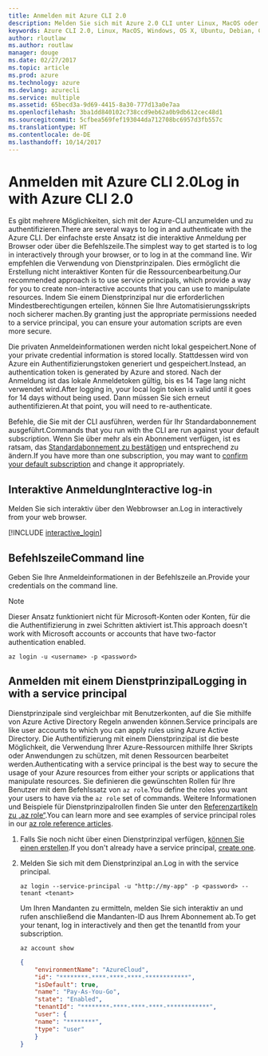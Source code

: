 ```yaml
---
title: Anmelden mit Azure CLI 2.0
description: Melden Sie sich mit Azure 2.0 CLI unter Linux, MacOS oder Windows an.
keywords: Azure CLI 2.0, Linux, MacOS, Windows, OS X, Ubuntu, Debian, CentOS, RHEL, SUSE, CoreOS, Docker, Windows, Python, PIP
author: rloutlaw
ms.author: routlaw
manager: douge
ms.date: 02/27/2017
ms.topic: article
ms.prod: azure
ms.technology: azure
ms.devlang: azurecli
ms.service: multiple
ms.assetid: 65becd3a-9d69-4415-8a30-777d13a0e7aa
ms.openlocfilehash: 3ba1dd840102c738ccd9eb62a0b9db612cec48d1
ms.sourcegitcommit: 5cfbea569fef193044da712708bc6957d3fb557c
ms.translationtype: HT
ms.contentlocale: de-DE
ms.lasthandoff: 10/14/2017
---
```

# <a name="log-in-with-azure-cli-20"></a><span data-ttu-id="83cbd-104">Anmelden mit Azure CLI 2.0</span><span class="sxs-lookup"><span data-stu-id="83cbd-104">Log in with Azure CLI 2.0</span></span>

<span data-ttu-id="83cbd-105">Es gibt mehrere Möglichkeiten, sich mit der Azure-CLI anzumelden und zu authentifizieren.</span><span class="sxs-lookup"><span data-stu-id="83cbd-105">There are several ways to log in and authenticate with the Azure CLI.</span></span> <span data-ttu-id="83cbd-106">Der einfachste erste Ansatz ist die interaktive Anmeldung per Browser oder über die Befehlszeile.</span><span class="sxs-lookup"><span data-stu-id="83cbd-106">The simplest way to get started is to log in interactively through your browser, or to log in at the command line.</span></span> <span data-ttu-id="83cbd-107">Wir empfehlen die Verwendung von Dienstprinzipalen. Dies ermöglicht die Erstellung nicht interaktiver Konten für die Ressourcenbearbeitung.</span><span class="sxs-lookup"><span data-stu-id="83cbd-107">Our recommended approach is to use service principals, which provide a way for you to create non-interactive accounts that you can use to manipulate resources.</span></span> <span data-ttu-id="83cbd-108">Indem Sie einem Dienstprinzipal nur die erforderlichen Mindestberechtigungen erteilen, können Sie Ihre Automatisierungsskripts noch sicherer machen.</span><span class="sxs-lookup"><span data-stu-id="83cbd-108">By granting just the appropriate permissions needed to a service principal, you can ensure your automation scripts are even more secure.</span></span> 

<span data-ttu-id="83cbd-109">Die privaten Anmeldeinformationen werden nicht lokal gespeichert.</span><span class="sxs-lookup"><span data-stu-id="83cbd-109">None of your private credential information is stored locally.</span></span> <span data-ttu-id="83cbd-110">Stattdessen wird von Azure ein Authentifizierungstoken generiert und gespeichert.</span><span class="sxs-lookup"><span data-stu-id="83cbd-110">Instead, an authentication token is generated by Azure and stored.</span></span> <span data-ttu-id="83cbd-111">Nach der Anmeldung ist das lokale Anmeldetoken gültig, bis es 14 Tage lang nicht verwendet wird.</span><span class="sxs-lookup"><span data-stu-id="83cbd-111">After logging in, your local login token is valid until it goes for 14 days without being used.</span></span> <span data-ttu-id="83cbd-112">Dann müssen Sie sich erneut authentifizieren.</span><span class="sxs-lookup"><span data-stu-id="83cbd-112">At that point, you will need to re-authenticate.</span></span>

<span data-ttu-id="83cbd-113">Befehle, die Sie mit der CLI ausführen, werden für Ihr Standardabonnement ausgeführt.</span><span class="sxs-lookup"><span data-stu-id="83cbd-113">Commands that you run with the CLI are run against your default subscription.</span></span>  <span data-ttu-id="83cbd-114">Wenn Sie über mehr als ein Abonnement verfügen, ist es ratsam, das [Standardabonnement zu bestätigen](manage-azure-subscriptions-azure-cli.md) und entsprechend zu ändern.</span><span class="sxs-lookup"><span data-stu-id="83cbd-114">If you have more than one subscription, you may want to [confirm your default subscription](manage-azure-subscriptions-azure-cli.md) and change it appropriately.</span></span>

## <a name="interactive-log-in"></a><span data-ttu-id="83cbd-115">Interaktive Anmeldung</span><span class="sxs-lookup"><span data-stu-id="83cbd-115">Interactive log-in</span></span>

<span data-ttu-id="83cbd-116">Melden Sie sich interaktiv über den Webbrowser an.</span><span class="sxs-lookup"><span data-stu-id="83cbd-116">Log in interactively from your web browser.</span></span>

[!INCLUDE [interactive_login](includes/interactive-login.md)]

## <a name="command-line"></a><span data-ttu-id="83cbd-117">Befehlszeile</span><span class="sxs-lookup"><span data-stu-id="83cbd-117">Command line</span></span>

<span data-ttu-id="83cbd-118">Geben Sie Ihre Anmeldeinformationen in der Befehlszeile an.</span><span class="sxs-lookup"><span data-stu-id="83cbd-118">Provide your credentials on the command line.</span></span>

> [!Note]
> <span data-ttu-id="83cbd-119">Dieser Ansatz funktioniert nicht für Microsoft-Konten oder Konten, für die die Authentifizierung in zwei Schritten aktiviert ist.</span><span class="sxs-lookup"><span data-stu-id="83cbd-119">This approach doesn't work with Microsoft accounts or accounts that have two-factor authentication enabled.</span></span>

```azurecli-interactive
az login -u <username> -p <password>
```

## <a name="logging-in-with-a-service-principal"></a><span data-ttu-id="83cbd-120">Anmelden mit einem Dienstprinzipal</span><span class="sxs-lookup"><span data-stu-id="83cbd-120">Logging in with a service principal</span></span>

<span data-ttu-id="83cbd-121">Dienstprinzipale sind vergleichbar mit Benutzerkonten, auf die Sie mithilfe von Azure Active Directory Regeln anwenden können.</span><span class="sxs-lookup"><span data-stu-id="83cbd-121">Service principals are like user accounts to which you can apply rules using Azure Active Directory.</span></span>
<span data-ttu-id="83cbd-122">Die Authentifizierung mit einem Dienstprinzipal ist die beste Möglichkeit, die Verwendung Ihrer Azure-Ressourcen mithilfe Ihrer Skripts oder Anwendungen zu schützen, mit denen Ressourcen bearbeitet werden.</span><span class="sxs-lookup"><span data-stu-id="83cbd-122">Authenticating with a service principal is the best way to secure the usage of your Azure resources from either your scripts or applications that manipulate resources.</span></span>
<span data-ttu-id="83cbd-123">Sie definieren die gewünschten Rollen für Ihre Benutzer mit dem Befehlssatz von `az role`.</span><span class="sxs-lookup"><span data-stu-id="83cbd-123">You define the roles you want your users to have via the `az role` set of commands.</span></span>
<span data-ttu-id="83cbd-124">Weitere Informationen und Beispiele für Dienstprinzipalrollen finden Sie unter den [Referenzartikeln zu „az role“](https://docs.microsoft.com/cli/azure/role.md).</span><span class="sxs-lookup"><span data-stu-id="83cbd-124">You can learn more and see examples of service principal roles in our [az role reference articles](https://docs.microsoft.com/cli/azure/role.md).</span></span>

1. <span data-ttu-id="83cbd-125">Falls Sie noch nicht über einen Dienstprinzipal verfügen, [können Sie einen erstellen](create-an-azure-service-principal-azure-cli.md).</span><span class="sxs-lookup"><span data-stu-id="83cbd-125">If you don't already have a service principal, [create one](create-an-azure-service-principal-azure-cli.md).</span></span>

1. <span data-ttu-id="83cbd-126">Melden Sie sich mit dem Dienstprinzipal an.</span><span class="sxs-lookup"><span data-stu-id="83cbd-126">Log in with the service principal.</span></span>

   ```azurecli-interactive
   az login --service-principal -u "http://my-app" -p <password> --tenant <tenant>
   ```

   <span data-ttu-id="83cbd-127">Um Ihren Mandanten zu ermitteln, melden Sie sich interaktiv an und rufen anschließend die Mandanten-ID aus Ihrem Abonnement ab.</span><span class="sxs-lookup"><span data-stu-id="83cbd-127">To get your tenant, log in interactively and then get the tenantId from your subscription.</span></span>

   ```azurecli
   az account show
   ```

   ```json
   {
       "environmentName": "AzureCloud",
       "id": "********-****-****-****-************",
       "isDefault": true,
       "name": "Pay-As-You-Go",
       "state": "Enabled",
       "tenantId": "********-****-****-****-************",
       "user": {
       "name": "********",
       "type": "user"
       }
   }
   ```
